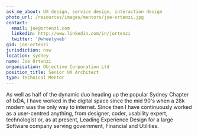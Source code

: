 ```yaml
---
ask_me_about: UX design, service design, interaction design
photo_url: /resources/images/mentors/joe-ortenzi.jpg
contact:
  email: joe@ortenzi.com
  linkedin: http://www.linkedin.com/in/jortenzi
  twitter: '@wheelyweb'
gid: joe-ortenzi
jurisdiction: nsw
location: sydney
name: Joe Ortenzi
organisation: Objective Corporation Ltd
position_title: Senior UX Architect
type: Technical Mentor
---
```


As well as half of the dynamic duo heading up the popular Sydney Chapter of IxDA, I have worked in the digital space since the mid 90's when a 28k modem was the only way to internet.
Since then I have continuously worked as a user-centred anything, from designer, coder, usability expert, technologist or, as at present, Leading Experience Design for a large Software company serving government, Financial and Utilities.